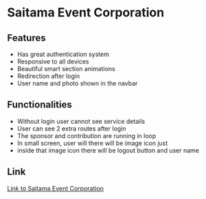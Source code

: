 # Saitama Event Corporation

## Features
- Has great authentication system
- Responsive to all devices
- Beautiful smart section animations
- Redirection after login
- User name and photo shown in the navbar


## Functionalities
- Without login user cannot see service details
- User can see 2 extra routes after login
- The sponsor and contribution are running in loop
- In small screen, user will there will be image icon just
- inside that image icon there will be logout button and user name

## Link

[Link to Saitama Event Corporation](https://saitama-event-corporation.web.app/)

